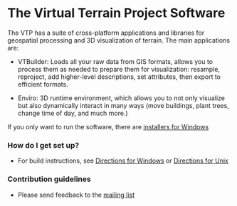 # The Virtual Terrain Project Software #

The VTP has a suite of cross-platform applications and libraries for geospatial processing and 3D visualization of terrain. The main applications are:

* VTBuilder: Loads all your raw data from GIS formats, allows you to process them as needed to prepare them for visualization: resample, reproject, add higher-level descriptions, set attributes, then export to efficient formats.

* Enviro: 3D runtime environment, which allows you to not only visualize but also dynamically interact in many ways (move buildings, plant trees, change time of day, and much more.)

If you only want to run the software, there are [installers for Windows](http://vterrain.org/Notify/)

### How do I get set up? ###

* For build instructions, see [Directions for Windows](http://vterrain.org/Distrib/win.html) or [Directions for Unix](http://vterrain.org/Distrib/unix.html)

### Contribution guidelines ###

* Please send feedback to the [mailing list](https://groups.yahoo.com/neo/groups/vtp/info)